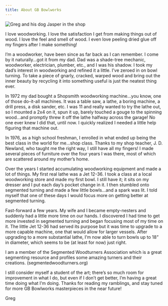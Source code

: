 ```yaml
---
title: About GB Bowlworks
---
```

![Greg and his dog Jasper in the shop](https://res.cloudinary.com/dy6lb8vna/image/upload/v1590498432/GB%20Bowlworks%20Gallery/About_Page_Collage.jpg "Greg and Jasper")

I love woodworking. I love the satisfaction I get from making things out of wood. I love the feel and smell of wood. I even love peeling dried glue off my fingers after I make something!

I’m a woodworker, have been since as far back as I can remember. I come by it naturally...got it from my dad. Dad was a shade-tree mechanic, woodworker, electrician, plumber, etc., and I was his shadow. I took my dad’s interest in woodworking and refined it a little. I’ve zeroed in on bowl turning. To take a piece of gnarly, cracked, warped wood and bring out the inner beauty by recycling it into something useful is just the neatest thing ever. 

​In 1972 my dad bought a Shopsmith woodworking machine...you know, one of those do-it-all machines. It was a table saw, a lathe, a boring machine, a drill press, a disk sander, etc. I was 11 and really wanted to try the lathe out, so I mounted a 2x4 on it, spun it up, barely touched a gouge to the spinning wood...and promptly threw it off the lathe halfway across the garage! No one ever knew I did that, until now. I quickly realized I needed a little help figuring that machine out.

In 1976, as a high school freshman, I enrolled in what ended up being the best class in the world for me...shop class.  Thanks to my shop teacher, J. D. Newland, who taught me the right way, I still have all my fingers! I made several pieces of furniture over the four years I was there, most of which are scattered around my mother’s home.

Over the years I started accumulating woodworking equipment and made a lot of things. My first real lathe was a Jet 12-36. I took a class at a local woodworking store and made my first bowl. I still have it; it sits on my dresser and I put each day’s pocket change in it. I then stumbled onto segmented turning and made a few little bowls...and a spark was lit. I told myself that one of these days I would focus more on getting better at segmented turning.

​Fast-forward a few years. My wife and I became empty-nesters and suddenly had a little more time on our hands. I discovered I had time to get more invested in segmented turning and began focusing most of my time on it. The little Jet 12-36 had served its purpose but it was time to upgrade to a more capable machine, one that would allow for larger vessels. After upgrading to a more substantial lathe, I’m now able to turn bowls up to 18” in diameter, which seems to be (at least for now) just right.

I am a member of the Segmented Woodturners Association which is a great segmenting resource and profiles some amazing turners and their creations. (segmentedwoodturners.org) 

I still consider myself a student of the art; there’s so much room for improvement in what I do, but even if I don’t get better, I’m having a great time doing what I’m doing. Thanks for reading my ramblings, and stay tuned for more GB Bowlworks masterpieces in the near future!

Greg
